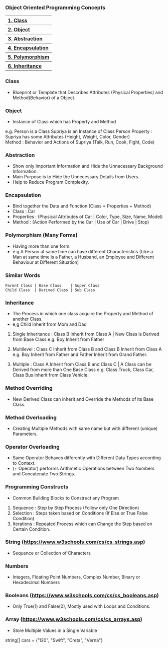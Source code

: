 ### Object Oriented Programming Concepts

<table>
  <tr><th align=left><a href= "class">1. Class</a></th></tr>
<tr><th align=left><a href= "obj">2. Object</a></th></tr>
<tr><th align=left><a href= "abs">3. Abstraction</a></th></tr>
<tr><th align=left><a href= "enc">4. Encapsulation</a></th></tr>
<tr><th align=left><a href= "poly">5. Polymorphism</a></th></tr>
<tr><th align=left><a href= "inh">6. Inheritance</a></th></tr>
</table>

### Class 
- Blueprint or Template that Describes Attributes (Physical Properties) and Method(Behavior) of a Object.

### Object 
- Instance of Class which has Property and Method

e.g. Person is a Class 
     Supriya is an Instance of Class Person
     Property : Supriya has some Attributes (Height, Weight, Color, Gender)    
     Method : Behavior and Actions of Supriya (Talk, Run, Cook, Fight, Code)

### Abstraction
- Show only Important Information and Hide the Unnecessary Background Information.
- Main Purpose is to Hide the Unnecessary Details from Users.
- Help to Reduce Program Complexity.

### Encapsulation 
- Bind together the Data and Function (Class = Properties + Method)
- Class : Car
- Properties : (Physical Attributes of Car | Color, Type, Size, Name, Model)
- Method : (Action Performed by the Car | Use of Car | Drive | Stop)

### Polymorphism (Many Forms)
- Having more than one form.
- e.g A Person at same time can have different Characteristics
(Like a Man at same time is a Father, a Husband, an Employee and Different Behaviour at Different Situation)

### Similar Words
    Parent Class | Base Class    | Super Class
    Child Class  | Derived Class | Sub Class

### Inheritance 
- The Process in which one class acquire the Property and Method of another Class.
- e,g Child Inherit from Mom and Dad

1. Single Inheritance : Class B Inherit from Class A | New Class is Derived from Base Class
e.g. Boy Inherit from Father

2. Multilevel :  Class C Inherit from Class B and Class B Inherit from Class A
e.g. Boy Inherit from Father and Father Inherit from Grand Father.

3. Multiple : Class A Inherit from Class B and Class C | A Class can be Derived from more than One Base Class
e.g. Class Truck, Class Car, Class Bus Inherit from Class Vehicle.

### Method Overriding
- New Derived Class can inherit and Override the Methods of its Base Class.

### Method Overloading 
- Creating Multiple Methods with same name but with different (unique) Parameters.

### Operator Overloading
- Same Operator Behaves differently with Different Data Types according to Context.
- (+ Operator) performs Arithmetic Operations between Two Numbers and Concatenate Two Strings.

### Programming Constructs
- Common Building Blocks to Construct any Program

1. Sequence : Step by Step Process (Follow only One Direction)
2. Selection : Steps taken based on Conditions (If Else or True False Condition)
3. Iterations : Repeated Process which can Change the Step based on Certain Condition.

### String (https://www.w3schools.com/cs/cs_strings.asp)
- Sequence or Collection of Characters

### Numbers 
- Integers, Floating Point Numbers, Complex Number, Binary or Hexadecimal Numbers

### Booleans (https://www.w3schools.com/cs/cs_booleans.asp)
- Only True(1) and False(0), Mostly used with Loops and Conditions.

### Array (https://www.w3schools.com/cs/cs_arrays.asp)
- Store Multiple Values in a Single Variable 

string[] cars = {"I20", "Swift", "Creta", "Verna"}


